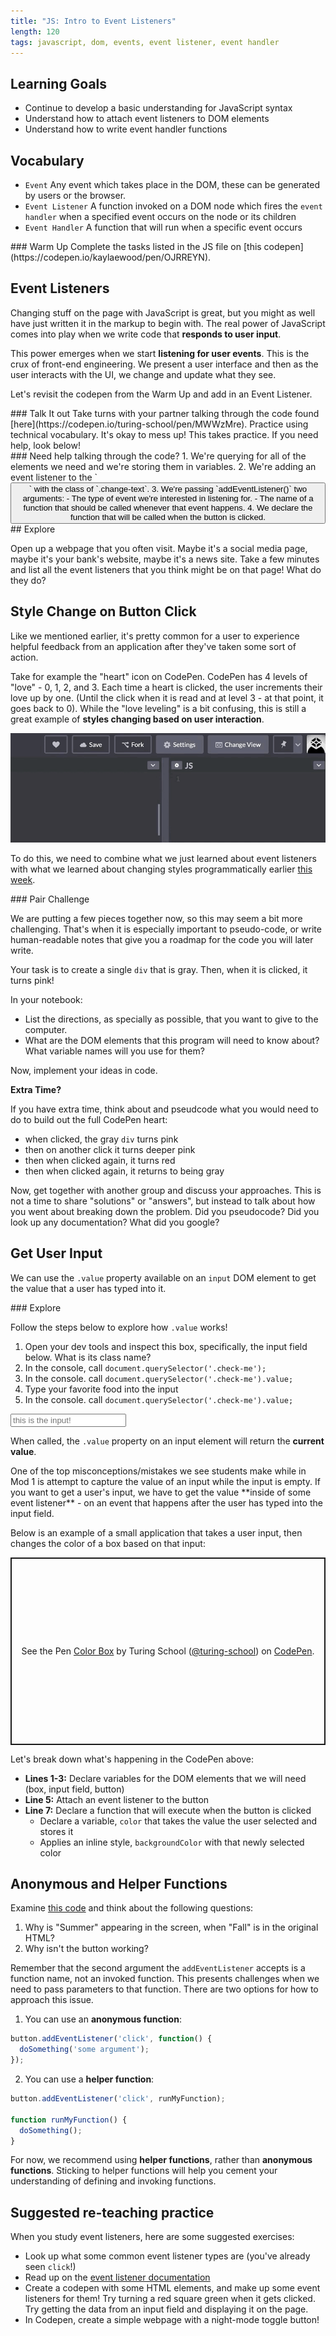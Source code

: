 ```yaml
---
title: "JS: Intro to Event Listeners"
length: 120
tags: javascript, dom, events, event listener, event handler
---
```


## Learning Goals

* Continue to develop a basic understanding for JavaScript syntax
* Understand how to attach event listeners to DOM elements
* Understand how to write event handler functions

## Vocabulary

- `Event` Any event which takes place in the DOM, these can be generated by users or the browser.
- `Event Listener` A function invoked on a DOM node which fires the `event handler` when a specified event occurs on the node or its children
- `Event Handler` A function that will run when a specific event occurs

<section class="call-to-action">
### Warm Up
Complete the tasks listed in the JS file on [this codepen](https://codepen.io/kaylaewood/pen/OJRREYN).
</section>

## Event Listeners

Changing stuff on the page with JavaScript is great, but you might as well have just written it in the markup to begin with. The real power of JavaScript comes into play when we write code that **responds to user input**.

This power emerges when we start **listening for user events**. This is the crux of front-end engineering. We present a user interface and then as the user interacts with the UI, we change and update what they see.

Let's revisit the codepen from the Warm Up and add in an Event Listener.

<section class="call-to-action">
### Talk It out
Take turns with your partner talking through the code found [here](https://codepen.io/turing-school/pen/MWWzMre). Practice using technical vocabulary. It's okay to mess up! This takes practice. If you need help, look below!
</section>

<section class="answer">
### Need help talking through the code?
1. We're querying for all of the elements we need and we're storing them in variables.
2. We're adding an event listener to the `<button>` with the class of `.change-text`.
3. We're passing `addEventListener()` two arguments:
  - The type of event we're interested in listening for.
  - The name of a function that should be called whenever that event happens.
4. We declare the function that will be called when the button is clicked.
</section>

<section class="call-to-action">
## Explore

Open up a webpage that you often visit. Maybe it's a social media page, maybe it's your bank's website, maybe it's a news site. Take a few minutes and list all the event listeners that you think might be on that page! What do they do?

</section>

## Style Change on Button Click

Like we mentioned earlier, it's pretty common for a user to experience helpful feedback from an application after they've taken some sort of action.

Take for example the "heart" icon on CodePen. CodePen has 4 levels of "love" - 0, 1, 2, and 3. Each time a heart is clicked, the user increments their love up by one. (Until the click when it is read and at level 3 - at that point, it goes back to 0). While the "love leveling" is a bit confusing, this is still a great example of **styles changing based on user interaction**.

<img class="medium" src="./assets/images/dom-manipulation-1/codepen-heart-click.gif">

To do this, we need to combine what we just learned about event listeners with what we learned about changing styles programmatically earlier [this week](https://frontend.turing.io/lessons/module-1/js-intro-to-the-dom.html).

<section class="call-to-action">
### Pair Challenge

We are putting a few pieces together now, so this may seem a bit more challenging. That's when it is especially important to pseudo-code, or write human-readable notes that give you a roadmap for the code you will later write.

Your task is to create a single `div` that is gray. Then, when it is clicked, it turns pink!

In your notebook:
* List the directions, as specially as possible, that you want to give to the computer.
* What are the DOM elements that this program will need to know about? What variable names will you use for them?

Now, implement your ideas in code.

**Extra Time?**

If you have extra time, think about and pseudcode what you would need to do to build out the full CodePen heart:   
- when clicked, the gray `div` turns pink
- then on another click it turns deeper pink
- then when clicked again, it turns red
- then when clicked again, it returns to being gray
</section>

Now, get together with another group and discuss your approaches. This is not a time to share "solutions" or "answers", but instead to talk about how you went about breaking down the problem. Did you pseudocode? Did you look up any documentation? What did you google?

## Get User Input

We can use the `.value` property available on an `input` DOM element to get the value that a user has typed into it.

<section class="call-to-action">
### Explore

Follow the steps below to explore how `.value` works!
1. Open your dev tools and inspect this box, specifically, the input field below. What is its class name?
2. In the console, call `document.querySelector('.check-me');`
3. In the console. call `document.querySelector('.check-me').value;`
4. Type your favorite food into the input
5. In the console. call `document.querySelector('.check-me').value;`

<input type="text" class="check-me" placeholder="this is the input!">

</section>

When called, the `.value` property on an input element will return the **current value**.

<section class="note">
One of the top misconceptions/mistakes we see students make while in Mod 1 is attempt to capture the value of an input while the input is empty. If you want to get a user's input, we have to get the value **inside of some event listener** - on an event that happens after the user has typed into the input field.
</section>

Below is an example of a small application that takes a user input, then changes the color of a box based on that input:

<p class="codepen" data-height="300" data-theme-id="37918" data-default-tab="html,result" data-user="turing-school" data-slug-hash="bGGeKVa" style="height: 300px; box-sizing: border-box; display: flex; align-items: center; justify-content: center; border: 2px solid; margin: 1em 0; padding: 1em;" data-pen-title="Color Box">
  <span>See the Pen <a href="https://codepen.io/turing-school/pen/bGGeKVa">
  Color Box</a> by Turing School (<a href="https://codepen.io/turing-school">@turing-school</a>)
  on <a href="https://codepen.io">CodePen</a>.</span>
</p>
<script async src="https://static.codepen.io/assets/embed/ei.js"></script>

Let's break down what's happening in the CodePen above:
- **Lines 1-3:** Declare variables for the DOM elements that we will need (box, input field, button)
- **Line 5:** Attach an event listener to the button
- **Line 7:** Declare a function that will execute when the button is clicked
  - Declare a variable, `color` that takes the value the user selected and stores it
  - Applies an inline style, `backgroundColor` with that newly selected color

## Anonymous and Helper Functions
Examine [this code](https://codepen.io/kaylaewood/pen/eYddjBL) and think about the following questions:
1. Why is "Summer" appearing in the screen, when "Fall" is in the original HTML?
2. Why isn't the button working?

Remember that the second argument the `addEventListener` accepts is a function name, not an invoked function. This presents challenges when we need to pass parameters to that function. There are two options for how to approach this issue.

1. You can use an **anonymous function**:  
```js
button.addEventListener('click', function() {
  doSomething('some argument');
});
```

2. You can use a **helper function**:  
```js
button.addEventListener('click', runMyFunction);

function runMyFunction() {
  doSomething();
}
```

For now, we recommend using **helper functions**, rather than **anonymous functions**. Sticking to helper functions will help you cement your understanding of defining and invoking functions.

## Suggested re-teaching practice

When you study event listeners, here are some suggested exercises:

- Look up what some common event listener types are (you've already seen `click`!)
- Read up on the [event listener documentation](https://developer.mozilla.org/en-US/docs/Web/API/EventTarget/addEventListener)
- Create a codepen with some HTML elements, and make up some event listeners for them! Try turning a red square green when it gets clicked. Try getting the data from an input field and displaying it on the page.
- In Codepen, create a simple webpage with a night-mode toggle button!
